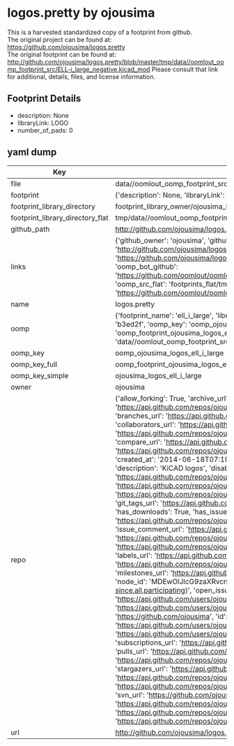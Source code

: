 # logos.pretty by ojousima  
This is a harvested standardized copy of a footprint from github.  
The original project can be found at:  
https://github.com/ojousima/logos.pretty  
The original footprint can be found at:
http://github.com/ojousima/logos.pretty/blob/master/tmp/data//oomlout_oomp_footprint_src/ELL-i_large_negative.kicad_mod
Please consult that link for additional, details, files, and license information.  
## Footprint Details
* description: None  
* libraryLink: LOGO  
* number_of_pads: 0  
## yaml dump  
| Key | Value |  
| --- | --- |  
| file | data//oomlout_oomp_footprint_src/logos.pretty/ELL-i_large.kicad_mod |  
| footprint | {'description': None, 'libraryLink': 'LOGO', 'number_of_pads': 0} |  
| footprint_library_directory | footprint_library_owner/ojousima_logos.pretty |  
| footprint_library_directory_flat | tmp/data//oomlout_oomp_footprint_src/footprints_flat/ojousima_logos_ell_i_large/working |  
| github_path | http://github.com/ojousima/logos.pretty/blob/master/tmp/data//oomlout_oomp_footprint_src/ELL-i_large.kicad_mod |  
| links | {'github_owner': 'ojousima', 'github_repo_name': 'logos.pretty', 'github_src': 'http://github.com/ojousima/logos.pretty/blob/master/tmp/data//oomlout_oomp_footprint_src/ELL-i_large_negative.kicad_mod', 'github_src_repo': 'https://github.com/ojousima/logos.pretty', 'oomp_bot': 'tmp/data//oomlout_oomp_footprint_src/footprints/ojousima_logos_ell_i_large/working', 'oomp_bot_github': 'https://github.com/oomlout/oomlout_oomp_footprint_bot/tree/main/tmp/data//oomlout_oomp_footprint_src/footprints/ojousima_logos_ell_i_large/working', 'oomp_src_flat': 'footprints_flat/tmp/data//oomlout_oomp_footprint_src/footprints_flat/ojousima_logos_ell_i_large/working', 'oomp_src_flat_github': 'https://github.com/oomlout/oomlout_oomp_footprint_src/tree/main/tmp/data//oomlout_oomp_footprint_src/footprints_flat/ojousima_logos_ell_i_large/working'} |  
| name | logos.pretty |  
| oomp | {'footprint_name': 'ell_i_large', 'library_name': 'logos', 'md5': 'b3ed2fd03b06afb448421b1993498994', 'md5_10': 'b3ed2fd03b', 'md5_5': 'b3ed2', 'md5_6': 'b3ed2f', 'oomp_key': 'oomp_ojousima_logos_ell_i_large', 'oomp_key_extra': 'oomp_footprint_ojousima_logos_ell_i_large', 'oomp_key_full': 'oomp_footprint_ojousima_logos_ell_i_large_b3ed2f', 'oomp_key_simple': 'ojousima_logos_ell_i_large', 'original_filename': 'data//oomlout_oomp_footprint_src/logos.pretty/ELL-i_large.kicad_mod', 'owner_name': 'ojousima'} |  
| oomp_key | oomp_ojousima_logos_ell_i_large |  
| oomp_key_full | oomp_footprint_ojousima_logos_ell_i_large |  
| oomp_key_simple | ojousima_logos_ell_i_large |  
| owner | ojousima |  
| repo | {'allow_forking': True, 'archive_url': 'https://api.github.com/repos/ojousima/logos.pretty/{archive_format}{/ref}', 'archived': False, 'assignees_url': 'https://api.github.com/repos/ojousima/logos.pretty/assignees{/user}', 'blobs_url': 'https://api.github.com/repos/ojousima/logos.pretty/git/blobs{/sha}', 'branches_url': 'https://api.github.com/repos/ojousima/logos.pretty/branches{/branch}', 'clone_url': 'https://github.com/ojousima/logos.pretty.git', 'collaborators_url': 'https://api.github.com/repos/ojousima/logos.pretty/collaborators{/collaborator}', 'comments_url': 'https://api.github.com/repos/ojousima/logos.pretty/comments{/number}', 'commits_url': 'https://api.github.com/repos/ojousima/logos.pretty/commits{/sha}', 'compare_url': 'https://api.github.com/repos/ojousima/logos.pretty/compare/{base}...{head}', 'contents_url': 'https://api.github.com/repos/ojousima/logos.pretty/contents/{+path}', 'contributors_url': 'https://api.github.com/repos/ojousima/logos.pretty/contributors', 'created_at': '2014-06-18T07:19:45Z', 'default_branch': 'master', 'deployments_url': 'https://api.github.com/repos/ojousima/logos.pretty/deployments', 'description': 'KiCAD logos', 'disabled': False, 'downloads_url': 'https://api.github.com/repos/ojousima/logos.pretty/downloads', 'events_url': 'https://api.github.com/repos/ojousima/logos.pretty/events', 'fork': False, 'forks': 0, 'forks_count': 0, 'forks_url': 'https://api.github.com/repos/ojousima/logos.pretty/forks', 'full_name': 'ojousima/logos.pretty', 'git_commits_url': 'https://api.github.com/repos/ojousima/logos.pretty/git/commits{/sha}', 'git_refs_url': 'https://api.github.com/repos/ojousima/logos.pretty/git/refs{/sha}', 'git_tags_url': 'https://api.github.com/repos/ojousima/logos.pretty/git/tags{/sha}', 'git_url': 'git://github.com/ojousima/logos.pretty.git', 'has_discussions': False, 'has_downloads': True, 'has_issues': True, 'has_pages': False, 'has_projects': True, 'has_wiki': True, 'homepage': None, 'hooks_url': 'https://api.github.com/repos/ojousima/logos.pretty/hooks', 'html_url': 'https://github.com/ojousima/logos.pretty', 'id': 20953062, 'is_template': False, 'issue_comment_url': 'https://api.github.com/repos/ojousima/logos.pretty/issues/comments{/number}', 'issue_events_url': 'https://api.github.com/repos/ojousima/logos.pretty/issues/events{/number}', 'issues_url': 'https://api.github.com/repos/ojousima/logos.pretty/issues{/number}', 'keys_url': 'https://api.github.com/repos/ojousima/logos.pretty/keys{/key_id}', 'labels_url': 'https://api.github.com/repos/ojousima/logos.pretty/labels{/name}', 'language': None, 'languages_url': 'https://api.github.com/repos/ojousima/logos.pretty/languages', 'license': None, 'merges_url': 'https://api.github.com/repos/ojousima/logos.pretty/merges', 'milestones_url': 'https://api.github.com/repos/ojousima/logos.pretty/milestones{/number}', 'mirror_url': None, 'name': 'logos.pretty', 'network_count': 0, 'node_id': 'MDEwOlJlcG9zaXRvcnkyMDk1MzA2Mg==', 'notifications_url': 'https://api.github.com/repos/ojousima/logos.pretty/notifications{?since,all,participating}', 'open_issues': 0, 'open_issues_count': 0, 'owner': {'avatar_url': 'https://avatars.githubusercontent.com/u/2360368?v=4', 'events_url': 'https://api.github.com/users/ojousima/events{/privacy}', 'followers_url': 'https://api.github.com/users/ojousima/followers', 'following_url': 'https://api.github.com/users/ojousima/following{/other_user}', 'gists_url': 'https://api.github.com/users/ojousima/gists{/gist_id}', 'gravatar_id': '', 'html_url': 'https://github.com/ojousima', 'id': 2360368, 'login': 'ojousima', 'node_id': 'MDQ6VXNlcjIzNjAzNjg=', 'organizations_url': 'https://api.github.com/users/ojousima/orgs', 'received_events_url': 'https://api.github.com/users/ojousima/received_events', 'repos_url': 'https://api.github.com/users/ojousima/repos', 'site_admin': False, 'starred_url': 'https://api.github.com/users/ojousima/starred{/owner}{/repo}', 'subscriptions_url': 'https://api.github.com/users/ojousima/subscriptions', 'type': 'User', 'url': 'https://api.github.com/users/ojousima'}, 'private': False, 'pulls_url': 'https://api.github.com/repos/ojousima/logos.pretty/pulls{/number}', 'pushed_at': '2014-06-18T07:23:21Z', 'releases_url': 'https://api.github.com/repos/ojousima/logos.pretty/releases{/id}', 'size': 140, 'ssh_url': 'git@github.com:ojousima/logos.pretty.git', 'stargazers_count': 0, 'stargazers_url': 'https://api.github.com/repos/ojousima/logos.pretty/stargazers', 'statuses_url': 'https://api.github.com/repos/ojousima/logos.pretty/statuses/{sha}', 'subscribers_count': 2, 'subscribers_url': 'https://api.github.com/repos/ojousima/logos.pretty/subscribers', 'subscription_url': 'https://api.github.com/repos/ojousima/logos.pretty/subscription', 'svn_url': 'https://github.com/ojousima/logos.pretty', 'tags_url': 'https://api.github.com/repos/ojousima/logos.pretty/tags', 'teams_url': 'https://api.github.com/repos/ojousima/logos.pretty/teams', 'temp_clone_token': None, 'topics': [], 'trees_url': 'https://api.github.com/repos/ojousima/logos.pretty/git/trees{/sha}', 'updated_at': '2014-06-18T07:23:17Z', 'url': 'https://api.github.com/repos/ojousima/logos.pretty', 'visibility': 'public', 'watchers': 0, 'watchers_count': 0, 'web_commit_signoff_required': False} |  
| url | http://github.com/ojousima/logos.pretty |  

